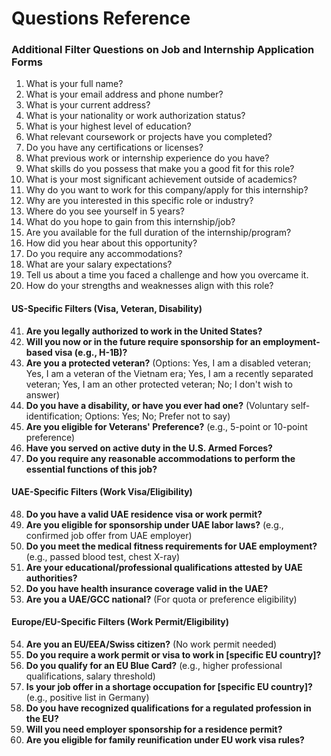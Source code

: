 # Questions Reference

### Additional Filter Questions on Job and Internship Application Forms


1. What is your full name?  
2. What is your email address and phone number?  
3. What is your current address?  
4. What is your nationality or work authorization status?  
5. What is your highest level of education?  
6. What relevant coursework or projects have you completed?  
7. Do you have any certifications or licenses?  
8. What previous work or internship experience do you have?  
9. What skills do you possess that make you a good fit for this role?  
10. What is your most significant achievement outside of academics?  
11. Why do you want to work for this company/apply for this internship?  
12. Why are you interested in this specific role or industry?  
13. Where do you see yourself in 5 years?  
14. What do you hope to gain from this internship/job?  
15. Are you available for the full duration of the internship/program?  
16. How did you hear about this opportunity?  
17. Do you require any accommodations?  
18. What are your salary expectations?  
19. Tell us about a time you faced a challenge and how you overcame it.  
20. How do your strengths and weaknesses align with this role?

#### US-Specific Filters (Visa, Veteran, Disability)
41. **Are you legally authorized to work in the United States?**  
42. **Will you now or in the future require sponsorship for an employment-based visa (e.g., H-1B)?**  
43. **Are you a protected veteran?** (Options: Yes, I am a disabled veteran; Yes, I am a veteran of the Vietnam era; Yes, I am a recently separated veteran; Yes, I am an other protected veteran; No; I don't wish to answer)  
44. **Do you have a disability, or have you ever had one?** (Voluntary self-identification; Options: Yes; No; Prefer not to say)  
45. **Are you eligible for Veterans' Preference?** (e.g., 5-point or 10-point preference)  
46. **Have you served on active duty in the U.S. Armed Forces?**  
47. **Do you require any reasonable accommodations to perform the essential functions of this job?**  

#### UAE-Specific Filters (Work Visa/Eligibility)
48. **Do you have a valid UAE residence visa or work permit?**  
49. **Are you eligible for sponsorship under UAE labor laws?** (e.g., confirmed job offer from UAE employer)  
50. **Do you meet the medical fitness requirements for UAE employment?** (e.g., passed blood test, chest X-ray)  
51. **Are your educational/professional qualifications attested by UAE authorities?**  
52. **Do you have health insurance coverage valid in the UAE?**  
53. **Are you a UAE/GCC national?** (For quota or preference eligibility)  

#### Europe/EU-Specific Filters (Work Permit/Eligibility)
54. **Are you an EU/EEA/Swiss citizen?** (No work permit needed)  
55. **Do you require a work permit or visa to work in [specific EU country]?**  
56. **Do you qualify for an EU Blue Card?** (e.g., higher professional qualifications, salary threshold)  
57. **Is your job offer in a shortage occupation for [specific EU country]?** (e.g., positive list in Germany)  
58. **Do you have recognized qualifications for a regulated profession in the EU?**  
59. **Will you need employer sponsorship for a residence permit?**  
60. **Are you eligible for family reunification under EU work visa rules?**

